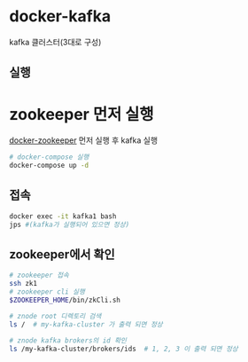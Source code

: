 # docker-kafka

kafka 클러스터(3대로 구성)

## 실행
# zookeeper 먼저 실행
[docker-zookeeper](https://github.com/cyon13/docker-zookeeper) 먼저 실행 후 kafka 실행
```sh
# docker-compose 실행
docker-compose up -d
```

## 접속
```sh
docker exec -it kafka1 bash
jps #(kafka가 실행되어 있으면 정상)
```

## zookeeper에서 확인
```sh
# zookeeper 접속
ssh zk1
# zookeeper cli 실행
$ZOOKEEPER_HOME/bin/zkCli.sh

# znode root 디렉토리 검색
ls /  # my-kafka-cluster 가 출력 되면 정상

# znode kafka brokers의 id 확인
ls /my-kafka-cluster/brokers/ids  # 1, 2, 3 이 출력 되면 정상

